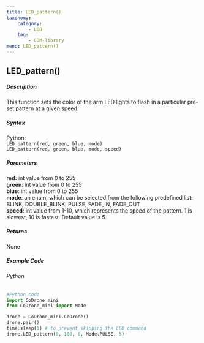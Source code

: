 ```yaml
---
title: LED_pattern()
taxonomy:
    category:
        - LED
    tag:
        - CDM-library
menu: LED_pattern()
---
```


## LED_pattern()

##### Description

This function sets the color of the arm LED lights to flash in a particular pre-set pattern at a given speed.

##### Syntax
Python:<br/>
```LED_pattern(red, green, blue, mode)```<br/>
```LED_pattern(red, green, blue, mode, speed)```<br/>


##### Parameters
**red:** int value from 0 to 255<br/>
**green**: int value from 0 to 255<br/>
**blue**: int value from 0 to 255<br/>
**mode**: an enum, which can be selected from the following predefined list: BLINK, DOUBLE_BLINK, PULSE, FADE_IN, FADE_OUT<br/>
**speed**: int value from 1-10, which represents the speed of the pattern. 1 is slowest, 10 is fastest. Default value is 5.<br/>

##### Returns

None

##### Example Code
###### Python
```python
#Python code
import CoDrone_mini
from CoDrone_mini import Mode

drone = CoDrone_mini.CoDrone()
drone.pair()
time.sleep(1) # to prevent skipping the LED command
drone.LED_pattern(0, 100, 0, Mode.PULSE, 5)  
```